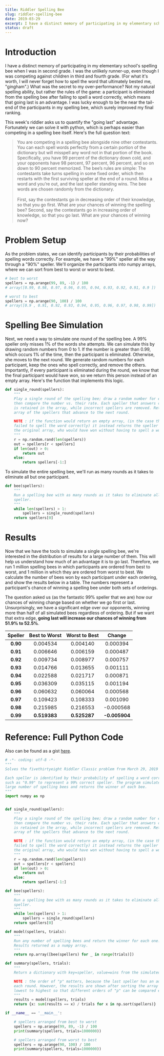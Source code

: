 ```yaml
---
title: Riddler Spelling Bee
slug: riddler-spelling-bee
date: 2019-03-29
excerpt: I have a distinct memory of participating in my elementary school's spelling bee when I was in second grade. I was the unlikely runner-up, even though I was competing against children in third and fourth grade. What was the secret to my over-performance? Not my natural spelling ability, but rather the rules of the game - a participant is eliminated from the spelling bee after failing to spell a word correctly, which means that going last is an advantage. I was lucky enough to be the near the tail-end of the participants in my spelling bee, which surely improved my final ranking. This week's Riddler asks us to quantify that advantage.
status: draft
---
```


# Introduction

I have a distinct memory of participating in my elementary school's spelling bee when I was in second grade. I was the unlikely runner-up, even though I was competing against children in third and fourth grade. (For what it's worth, I will never forget how to spell the word that ultimately bested me, "gingham".) What was the secret to my over-performance? Not my natural spelling ability, but rather the rules of the game: a participant is eliminated from the spelling bee after failing to spell a word correctly, which means that going last is an advantage. I was lucky enough to be the near the tail-end of the participants in my spelling bee, which surely improved my final ranking.

This week's riddler asks us to quantify the "going last" advantage. Fortunately we can solve it with python, which is perhaps easier than competing in a spelling bee itself. Here's the full question text:

> You are competing in a spelling bee alongside nine other contestants. You can each spell words perfectly from a certain portion of the dictionary but will misspell any word not in that portion of the book. Specifically, you have 99 percent of the dictionary down cold, and your opponents have 98 percent, 97 percent, 96 percent, and so on down to 90 percent memorized. The bee’s rules are simple: The contestants take turns spelling in some fixed order, which then restarts with the first surviving speller at the end of a round. Miss a word and you’re out, and the last speller standing wins. The bee words are chosen randomly from the dictionary.
> <br><br>
> First, say the contestants go in decreasing order of their knowledge, so that you go first. What are your chances of winning the spelling bee? Second, say the contestants go in increasing order of knowledge, so that you go last. What are your chances of winning now?

# Problem Setup

As the problem states, we can identify participants by their probabilities of spelling words correctly. For example, we have a "99%" speller all the way through a "90%" speller. We'll organize the participants into numpy arrays, where we can sort from best to worst or worst to best.

```python
# best to worst
spellers = np.arange(99, 89, -1) / 100
# array([0.99, 0.98, 0.97, 0.96, 0.95, 0.94, 0.93, 0.92, 0.91, 0.9 ])

# worst to best
spellers = np.arange(90, 100) / 100
# array([0.9 , 0.91, 0.92, 0.93, 0.94, 0.95, 0.96, 0.97, 0.98, 0.99])
```

# Spelling Bee Simulation

Next, we need a way to simulate one round of the spelling bee. A 99% speller only misses 1% of the words she attempts. We can simulate this by drawing random numbers from 0 to 1. If the number is greater than 0.99, which occurs 1% of the time, then the participant is eliminated. Otherwise, she moves to the next round. We generate random numbers for each participant, keep the ones who spell correctly, and remove the others. Importantly, if every participant is eliminated during the round, we know that the final participant would have won, so we return this person instead of an empty array. Here's the function that implements this logic.

```python
def single_round(spellers):
    """
    Play a single round of the spelling bee; draw a random number for each speller,
    then compare the number vs. their rate. Each speller that answers correctly
    is retained in the array, while incorrect spellers are removed. Returns a new
    array of the spellers that advance to the next round.

    NOTE : if the function would return an empty array, (in the case that every speller
    failed to spell the word correctly) it instead returns the speller listed last in
    the original array, who would have won without having to spell a word.
    """
    r = np.random.rand(len(spellers))
    out = spellers[r < spellers]
    if len(out) > 0:
        return out
    else:
        return spellers[-1:]
```

To simulate the entire spelling bee, we'll run as many rounds as it takes to eliminate all but one participant.

```python
def bee(spellers):
    """
    Run a spelling bee with as many rounds as it takes to eliminate all but one
    speller.
    """
    while len(spellers) > 1:
        spellers = single_round(spellers)
    return spellers[0]
```

# Results

Now that we have the tools to simulate a single spelling bee, we're interested in the distribution of results for a large number of them. This will help us understand how much of an advantage it is to go last. Therefore, we run 1 million spelling bees in which participants are ordered from best to worst, and 1 million in which they are ordered from worst to best. We calculate the number of bees won by each participant under each ordering, and show the results below in a table. The numbers represent a participant's chance of winning a spelling bee under both sets of orderings.

The question asked us (as the fantastic 99% speller that we are) how our chances of winning change based on whether we go first or last. Unsurprisingly, we have a significant edge over our opponents, winning more than half of all simulated bees regardless of ordering. But if we want that extra edge, **going last will increase our chances of winning from 51.9% to 52.5%**.

| Speller  | Best to Worst | Worst to Best |    Change     |
| :------: | :-----------: | :-----------: | :-----------: |
| **0.90** |   0.004534    |   0.004140    |   0.000394    |
| **0.91** |   0.006646    |   0.006159    |   0.000487    |
| **0.92** |   0.009734    |   0.008977    |   0.000757    |
| **0.93** |   0.014766    |   0.013655    |   0.001111    |
| **0.94** |   0.022588    |   0.021717    |   0.000871    |
| **0.95** |   0.036309    |   0.035115    |   0.001194    |
| **0.96** |   0.060632    |   0.060064    |   0.000568    |
| **0.97** |   0.109423    |   0.108333    |   0.001090    |
| **0.98** |   0.215985    |   0.216553    |   -0.000568   |
| **0.99** | **0.519383**  | **0.525287**  | **-0.005904** |

# Reference: Full Python Code

Also can be found as a gist <a href="https://gist.github.com/ashanalytics/db09e8bb131f5bc856a018fa0856f2f0" target="_blank">here</a>.

```python
# -*- coding: utf-8 -*-
"""
Solves the fivethirtyeight Riddler Classic problem from March 29, 2019

Each speller is identified by their probability of spelling a word correctly,
such as "0.99" to represent a 99% correct speller. The program simulates a
large number of spelling bees and returns the winner of each bee.
"""
import numpy as np


def single_round(spellers):
    """
    Play a single round of the spelling bee; draw a random number for each speller,
    then compare the number vs. their rate. Each speller that answers correctly
    is retained in the array, while incorrect spellers are removed. Returns a new
    array of the spellers that advance to the next round.

    NOTE : if the function would return an empty array, (in the case that every speller
    failed to spell the word correctly) it instead returns the speller listed last in
    the original array, who would have won without having to spell a word.
    """
    r = np.random.rand(len(spellers))
    out = spellers[r < spellers]
    if len(out) > 0:
        return out
    else:
        return spellers[-1:]

def bee(spellers):
    """
    Run a spelling bee with as many rounds as it takes to eliminate all but one
    speller.
    """
    while len(spellers) > 1:
        spellers = single_round(spellers)
    return spellers[0]

def model(spellers, trials):
    """
    Run any number of spelling bees and return the winner for each one.
    Results returned as a numpy array.
    """
    return np.array([bee(spellers) for _ in range(trials)])

def summary(spellers, trials):
    """
    Return a dictionary with key=speller, value=wins from the simulated results

    NOTE : the order of "p" matters, because the last speller has an advantage
    each round. However, the results are shown after sorting the array from
    lowest to highest so that different orders of "p" can be compared easily.
    """
    results = model(spellers, trials)
    return {x: sum(results == x) / trials for x in np.sort(spellers)}

if __name__ == '__main__':

    # spellers arranged from best to worst
    spellers = np.arange(99, 89, -1) / 100
    print(summary(spellers, trials=1000000))

    # spellers arranged from worst to best
    spellers = np.arange(90, 100) / 100
    print(summary(spellers, trials=1000000))
```

